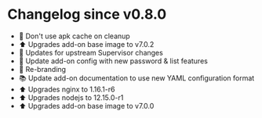 # Changelog since v0.8.0
- :hammer: Don't use apk cache on cleanup 
- :arrow_up: Upgrades add-on base image to v7.0.2 
- :hammer: Updates for upstream Supervisor changes 
- :hammer: Update add-on config with new password & list features 
- :hammer: Re-branding 
- :books: Update add-on documentation to use new YAML configuration format 
- :arrow_up: Upgrades nginx to 1.16.1-r6 
- :arrow_up: Upgrades nodejs to 12.15.0-r1 
- :arrow_up: Upgrades add-on base image to v7.0.0 
